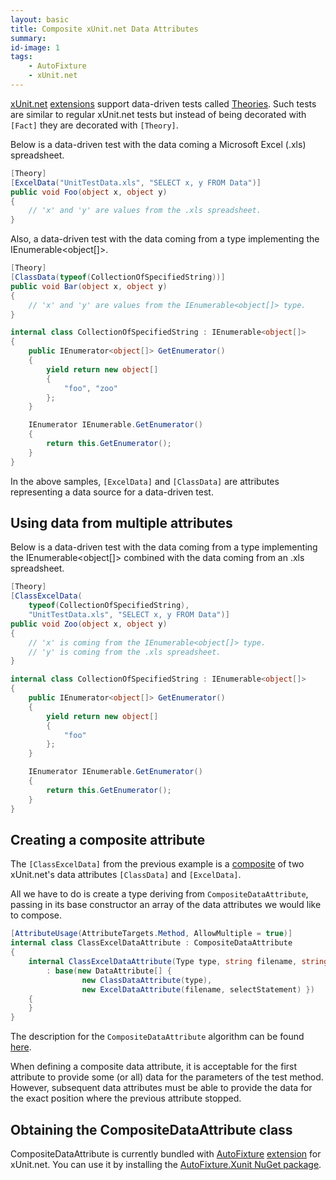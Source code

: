 ```yaml
---
layout: basic
title: Composite xUnit.net Data Attributes
summary:
id-image: 1
tags:
    - AutoFixture
    - xUnit.net
---
```


[xUnit.net](http://xunit.codeplex.com/) [extensions](http://nuget.org/packages/xunit.extensions) support data-driven tests called [Theories](http://xunit.codeplex.com/wikipage?title=Comparisons#note4). Such tests are similar to regular xUnit.net tests but instead of being decorated with `[Fact]` they are decorated with `[Theory]`.

Below is a data-driven test with the data coming a Microsoft Excel (.xls) spreadsheet.

``` csharp
[Theory]
[ExcelData("UnitTestData.xls", "SELECT x, y FROM Data")]
public void Foo(object x, object y)
{
	// 'x' and 'y' are values from the .xls spreadsheet.
}
```

Also, a data-driven test with the data coming from a type implementing the IEnumerable<object[]>.

``` csharp
[Theory]
[ClassData(typeof(CollectionOfSpecifiedString))]
public void Bar(object x, object y)
{
	// 'x' and 'y' are values from the IEnumerable<object[]> type.
}

internal class CollectionOfSpecifiedString : IEnumerable<object[]>
{
    public IEnumerator<object[]> GetEnumerator()
    {
        yield return new object[]
        {
            "foo", "zoo"
        };
    }

    IEnumerator IEnumerable.GetEnumerator()
    {
        return this.GetEnumerator();
    }
}
```

In the above samples, `[ExcelData]` and `[ClassData]` are attributes representing a data source for a data-driven test.

## Using data from multiple attributes

Below is a data-driven test with the data coming from a type implementing the IEnumerable<object[]> combined with the data coming from an .xls spreadsheet.

``` csharp
[Theory]
[ClassExcelData(
    typeof(CollectionOfSpecifiedString),
    "UnitTestData.xls", "SELECT x, y FROM Data")]
public void Zoo(object x, object y)
{
	// 'x' is coming from the IEnumerable<object[]> type.
	// 'y' is coming from the .xls spreadsheet.
}

internal class CollectionOfSpecifiedString : IEnumerable<object[]>
{
    public IEnumerator<object[]> GetEnumerator()
    {
        yield return new object[]
        {
            "foo"
        };
    }

    IEnumerator IEnumerable.GetEnumerator()
    {
        return this.GetEnumerator();
    }
}
```

## Creating a composite attribute

The `[ClassExcelData]` from the previous example is a [composite](http://en.wikipedia.org/wiki/Composite_pattern) of two xUnit.net's data attributes `[ClassData]` and `[ExcelData]`.

All we have to do is create a type deriving from `CompositeDataAttribute`, passing in its base constructor an array of the data attributes we would like to compose.

``` csharp
[AttributeUsage(AttributeTargets.Method, AllowMultiple = true)]
internal class ClassExcelDataAttribute : CompositeDataAttribute
{
    internal ClassExcelDataAttribute(Type type, string filename, string selectStatement)
        : base(new DataAttribute[] {
                new ClassDataAttribute(type),
                new ExcelDataAttribute(filename, selectStatement) })
    {
    }
}
```

The description for the `CompositeDataAttribute` algorithm can be found [here](http://nikosbaxevanis.com/2011/08/25/combining-data-theories-in-autofixture-xunit-extension/).

<p class="message">When defining a composite data attribute, it is acceptable for the first attribute to provide some (or all) data for the parameters of the test method. However, subsequent data attributes must be able to provide the data for the exact position where the previous attribute stopped.</p>

## Obtaining the CompositeDataAttribute class

CompositeDataAttribute is currently bundled with [AutoFixture](https://github.com/AutoFixture/AutoFixture) [extension](http://feed.nuget.org/packages/AutoFixture.Xunit) for xUnit.net. You can use it by installing the [AutoFixture.Xunit NuGet package](http://feed.nuget.org/packages/AutoFixture.Xunit).
